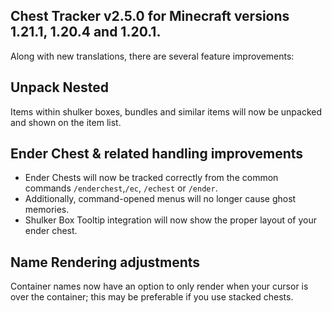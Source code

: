 ## Chest Tracker v2.5.0 for Minecraft versions 1.21.1, 1.20.4 and 1.20.1.

Along with new translations, there are several feature improvements:

## Unpack Nested

Items within shulker boxes, bundles and similar items will now be unpacked and shown on the item list.

## Ender Chest & related handling improvements

- Ender Chests will now be tracked correctly from the common commands `/enderchest`,`/ec`, `/echest` or `/ender`. 
- Additionally, command-opened menus will no longer cause ghost memories.
- Shulker Box Tooltip integration will now show the proper layout of your ender chest.

## Name Rendering adjustments

Container names now have an option to only render when your cursor is over the container; this may be preferable if you use stacked chests.